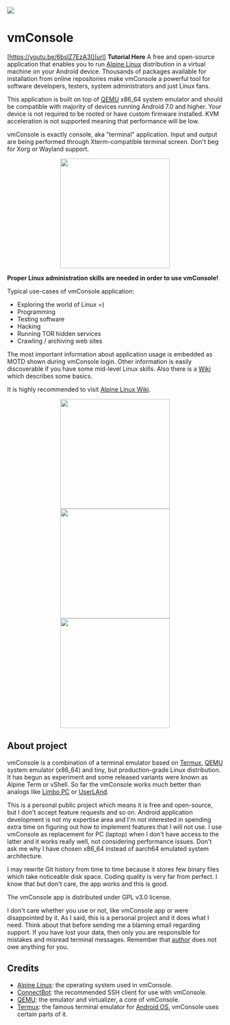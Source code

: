 ![](./images/banner.png)

# vmConsole
[https://youtu.be/6bslZ7EzA3I](url) **Tutorial Here**
A free and open-source application that enables you to run [Alpine Linux]
distribution in a virtual machine on your Android device. Thousands of packages
available for installation from online repositories make vmConsole a powerful
tool for software developers, testers, system administrators and just Linux
fans.

This application is built on top of [QEMU] x86_64 system emulator and should
be compatible with majority of devices running Android 7.0 and higher. Your
device is not required to be rooted or have custom firmware installed. KVM
acceleration is not supported meaning that performance will be low.

vmConsole is exactly console, aka "terminal" application. Input and output are
being performed through Xterm-compatible terminal screen. Don't beg for Xorg
or Wayland support.

<p align="center">
  <a href="https://github.com/sylirre/vmConsole/releases/latest">
    <img src="images/get-it-on-github.png" width="256px">
  </a>
</p>

**Proper Linux administration skills are needed in order to use vmConsole!**

Typical use-cases of vmConsole application:

- Exploring the world of Linux =)
- Programming
- Testing software
- Hacking
- Running TOR hidden services
- Crawling / archiving web sites

The most important information about application usage is embedded as MOTD
shown during vmConsole login. Other information is easily discoverable if
you have some mid-level Linux skills. Also there is a [Wiki] which describes
some basics.

It is highly recommended to visit [Alpine Linux Wiki].

<p align="center">
  <img src="images/demo_btop.png" width="256px">
  <img src="images/demo_docker.png" width="256px">
  <img src="images/demo_metasploit.png" width="256px">
</p>

## About project

vmConsole is a combination of a terminal emulator based on [Termux], [QEMU]
system emulator (x86_64) and tiny, but production-grade Linux distribution.
It has begun as experiment and some released variants were known as Alpine
Term or vShell. So far the vmConsole works much better than analogs like
[Limbo PC] or [UserLAnd].

This is a personal public project which means it is free and open-source,
but I don't accept feature requests and so on. Android application development
is not my expertise area and I'm not interested in spending extra time on
figuring out how to implement features that I will not use. I use vmConsole as
replacement for PC (laptop) when I don't have access to the latter and it
works really well, not considering performance issues. Don't ask me why I
have chosen x86_64 instead of aarch64 emulated system architecture.

I may rewrite Git history from time to time because it stores few binary files
which take noticeable disk space. Coding quality is very far from perfect.
I know that but don't care, the app works and this is good.

The vmConsole app is distributed under GPL v3.0 license.

I don't care whether you use or not, like vmConsole app or were disappointed
by it. As I said, this is a personal project and it does what I need. Think
about that before sending me a blaming email regarding support. If you have
lost your data, then only you are responsible for mistakes and misread
terminal messages. Remember that [author] does not owe anything for you.

## Credits

- [Alpine Linux]: the operating system used in vmConsole.
- [ConnectBot]: the recommended SSH client for use with vmConsole.
- [QEMU]: the emulator and virtualizer, a core of vmConsole.
- [Termux]: the famous terminal emulator for [Android OS], vmConsole uses
  certain parts of it.

[author]: https://github.com/sylirre
[Android OS]: https://www.android.com
[Alpine Linux]: https://alpinelinux.org
[Alpine Linux Wiki]: https://wiki.alpinelinux.org/wiki/Main_Page
[ConnectBot]: https://github.com/connectbot/connectbot
[Limbo PC]: https://github.com/limboemu/limbo
[QEMU]: https://qemu.org
[Termux]: https://termux.dev
[UserLAnd]: https://github.com/CypherpunkArmory/UserLAnd
[Wiki]: https://github.com/sylirre/vmConsole/wiki
